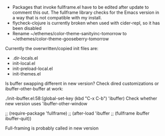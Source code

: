 * Packages that invoke fullframe.el have to be edited after update to comment this out. The fullframe library checks for the Emacs version in a way that is not compatible with my install.
* flycheck-clojure is currently broken when used with cider-repl, so it has been disabled
* Rename ~/ethemes/color-theme-sanityinc-tomorrow to ~/ethemes/color-theme-gooseberry-tomorrow

Currently the overwritten/copied init files are:
* .dir-locals.el
* init-local.el
* init-preload-local.el
* init-themes.el

Is buffer swapping different in new version? Check dired customizations or ibuffer-other-buffer at work:

./init-ibuffer.el:58:(global-set-key (kbd "C-x C-b") 'ibuffer)
Check whether new version uses 'ibuffer-other-window

;; (require-package 'fullframe)
;; (after-load 'ibuffer
;;  (fullframe ibuffer ibuffer-quit))

Full-framing is probably called in new version
